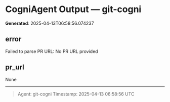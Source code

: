 # CogniAgent Output — git-cogni

**Generated**: 2025-04-13T06:58:56.074237

## error
Failed to parse PR URL: No PR URL provided

## pr_url
None

---
> Agent: git-cogni
> Timestamp: 2025-04-13 06:58:56 UTC